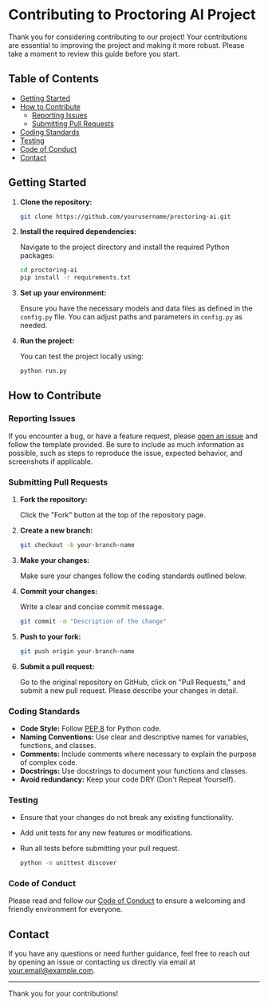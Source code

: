 # Contributing to Proctoring AI Project

Thank you for considering contributing to our project! Your contributions are essential to improving the project and making it more robust. Please take a moment to review this guide before you start.

## Table of Contents

- [Getting Started](#getting-started)
- [How to Contribute](#how-to-contribute)
  - [Reporting Issues](#reporting-issues)
  - [Submitting Pull Requests](#submitting-pull-requests)
- [Coding Standards](#coding-standards)
- [Testing](#testing)
- [Code of Conduct](#code-of-conduct)
- [Contact](#contact)

## Getting Started

1. **Clone the repository:**

   ```bash
   git clone https://github.com/yourusername/proctoring-ai.git
   ```

2. **Install the required dependencies:**

   Navigate to the project directory and install the required Python packages:

   ```bash
   cd proctoring-ai
   pip install -r requirements.txt
   ```

3. **Set up your environment:**

   Ensure you have the necessary models and data files as defined in the `config.py` file. You can adjust paths and parameters in `config.py` as needed.

4. **Run the project:**

   You can test the project locally using:

   ```bash
   python run.py
   ```

## How to Contribute

### Reporting Issues

If you encounter a bug, or have a feature request, please [open an issue](https://github.com/yourusername/proctoring-ai/issues) and follow the template provided. Be sure to include as much information as possible, such as steps to reproduce the issue, expected behavior, and screenshots if applicable.

### Submitting Pull Requests

1. **Fork the repository:**

   Click the "Fork" button at the top of the repository page.

2. **Create a new branch:**

   ```bash
   git checkout -b your-branch-name
   ```

3. **Make your changes:**

   Make sure your changes follow the coding standards outlined below.

4. **Commit your changes:**

   Write a clear and concise commit message.

   ```bash
   git commit -m "Description of the change"
   ```

5. **Push to your fork:**

   ```bash
   git push origin your-branch-name
   ```

6. **Submit a pull request:**

   Go to the original repository on GitHub, click on "Pull Requests," and submit a new pull request. Please describe your changes in detail.

### Coding Standards

- **Code Style:** Follow [PEP 8](https://www.python.org/dev/peps/pep-0008/) for Python code.
- **Naming Conventions:** Use clear and descriptive names for variables, functions, and classes.
- **Comments:** Include comments where necessary to explain the purpose of complex code.
- **Docstrings:** Use docstrings to document your functions and classes.
- **Avoid redundancy:** Keep your code DRY (Don't Repeat Yourself).

### Testing

- Ensure that your changes do not break any existing functionality.
- Add unit tests for any new features or modifications.
- Run all tests before submitting your pull request.

  ```bash
  python -m unittest discover
  ```

### Code of Conduct

Please read and follow our [Code of Conduct](CODE_OF_CONDUCT.md) to ensure a welcoming and friendly environment for everyone.

## Contact

If you have any questions or need further guidance, feel free to reach out by opening an issue or contacting us directly via email at [your.email@example.com](mailto:your.email@example.com).

---

Thank you for your contributions!

